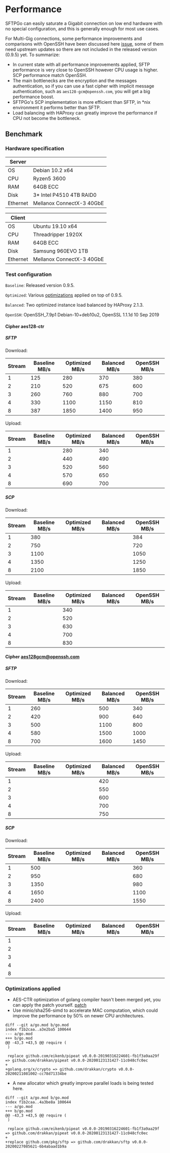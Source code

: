 
# Performance

SFTPGo can easily saturate a Gigabit connection on low end hardware with no special configuration, and this is generally enough for most use cases.

For Multi-Gig connections, some performance improvements and comparisons with OpenSSH have been discussed here [issue](https://github.com/drakkan/sftpgo/issues/69),  some of them need upstream updates so there are not included in the released version (0.9.5) yet. To summarize:
- In current state with all performance improvements applied, SFTP performance is very close to OpenSSH however CPU usage is higher. SCP performance match OpenSSH.
- The main bottlenecks are the encryption and the messages authentication, so if you can use a fast cipher with implicit message authentication, such as `aes128-gcm@openssh.com`, you will get a big performance boost.
- SFTPGo's SCP implementation is more efficient than SFTP, in *nix environment it performs better than SFTP. 
- Load balancing with HAProxy can greatly improve the performance if CPU not become the bottleneck.

## Benchmark
### Hardware specification
**Server** ||
--- | --- |
OS| Debian 10.2 x64 |
CPU| Ryzen5 3600 |
RAM| 64GB ECC |
Disk| 3* Intel P4510 4TB RAID0 |
Ethernet| Mellanox ConnectX-3 40GbE|

**Client** ||
--- | --- |
OS| Ubuntu 19.10 x64 |
CPU| Threadripper 1920X |
RAM| 64GB ECC |
Disk| Samsung 960EVO 1TB |
Ethernet| Mellanox ConnectX-3 40GbE|

### Test configuration
`Baseline`: Released version 0.9.5.

`Optimized`: Various [optimizations](#Optimizations-applied) applied on top of 0.9.5.

`Balanced`:  Two optimized instance load balanced by HAProxy 2.1.3.

`OpenSSH`: OpenSSH_7.9p1 Debian-10+deb10u2, OpenSSL 1.1.1d  10 Sep 2019

#### Cipher aes128-ctr
##### SFTP
Download:

Stream|Baseline MB/s|Optimized MB/s|Balanced MB/s|OpenSSH MB/s|
---|---|---|---|---|
1|125|280|370|380|
2|210|520|675|600|
3|260|760|880|700|
4|330|1100|1150|810|
8|387|1850|1400|950|

Upload:

Stream|Baseline MB/s|Optimized MB/s|Balanced MB/s|OpenSSH MB/s|
---|---|---|---|---|
1||280|340||
2||440|490||
3||520|560||
4||570|650||
8||690|700||

##### SCP
Download:

Stream|Baseline MB/s|Optimized MB/s|Balanced MB/s|OpenSSH MB/s|
---|---|---|---|---|
1|380|||384|
2|750|||720|
3|1100|||1050|
4|1350|||1250|
8|2100|||1850|

Upload:

Stream|Baseline MB/s|Optimized MB/s|Balanced MB/s|OpenSSH MB/s|
---|---|---|---|---|
1||340|||
2||520|||
3||630|||
4||700|||
8||830|||

#### Cipher aes128gcm@openssh.com
##### SFTP
Download:

Stream|Baseline MB/s|Optimized MB/s|Balanced MB/s|OpenSSH MB/s|
---|---|---|---|---|
1|260||500|340|
2|420||900|640|
3|500||1100|800|
4|580||1500|1000|
8|700||1600|1450|

Upload:

Stream|Baseline MB/s|Optimized MB/s|Balanced MB/s|OpenSSH MB/s|
---|---|---|---|---|
1|||420||
2|||550||
3|||600||
4|||700||
8|||750||

##### SCP
Download:

Stream|Baseline MB/s|Optimized MB/s|Balanced MB/s|OpenSSH MB/s|
---|---|---|---|---|
1|500|||360|
2|950|||680|
3|1350|||980|
4|1650|||1100|
8|2400|||1550|

Upload:

Stream|Baseline MB/s|Optimized MB/s|Balanced MB/s|OpenSSH MB/s|
---|---|---|---|---|
1|||||
2|||||
3|||||
4|||||
8|||||

### Optimizations applied
- AES-CTR optimization of golang compiler hasn't been merged yet, you can apply the patch yourself. [patch](https://go-review.googlesource.com/c/go/+/51670)
- Use minio/sha256-simd to accelerate MAC computation, which could improve the performance by 50% on newer CPU architectures.
```
diff --git a/go.mod b/go.mod
index f1b2caa..a3e2ba5 100644
--- a/go.mod
+++ b/go.mod
@@ -43,3 +43,5 @@ require (
 )
 
 replace github.com/eikenb/pipeat v0.0.0-20190316224601-fb1f3a9aa29f => github.com/drakkan/pipeat v0.0.0-20200123131427-11c048cfc0ec
+
+golang.org/x/crypto => github.com/drakkan/crypto v0.0.0-20200211081002-cc78d71334be
```
- A new allocator which greatly improve parallel loads is being tested here.
```
diff --git a/go.mod b/go.mod
index f1b2caa..4a3be8a 100644
--- a/go.mod
+++ b/go.mod
@@ -43,3 +43,5 @@ require (
 )
 
 replace github.com/eikenb/pipeat v0.0.0-20190316224601-fb1f3a9aa29f => github.com/drakkan/pipeat v0.0.0-20200123131427-11c048cfc0ec
+
+replace github.com/pkg/sftp => github.com/drakkan/sftp v0.0.0-20200227085621-6b4abaad1b9a
```







